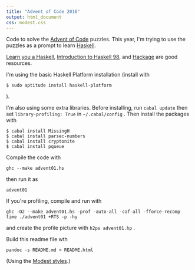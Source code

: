 ```yaml
---
title: "Advent of Code 2016"
output: html_document
css: modest.css
---
```

Code to solve the [Advent of Code](http://adventofcode.com/2016/) puzzles. This year, I'm trying to use the puzzles as a prompt to learn [Haskell](https://wiki.haskell.org/Haskell).

[Learn you a Haskell](http://learnyouahaskell.com/chapters), [Introduction to Haskell 98](https://www.haskell.org/tutorial/index.html), and [Hackage](https://hackage.haskell.org/) are good resources.

I'm using the basic Haskell Platform installation (install with
```
$ sudo aptitude install haskell-platform
```
).

I'm also using some extra libraries. Before installing, run `cabal update` then set `library-profiling: True` in `~/.cabal/config` . Then install the packages with  
```
$ cabal install MissingH
$ cabal install parsec-numbers
$ cabal install cryptonite
$ cabal install pqueue
```

Compile the code with
```
ghc --make advent01.hs
```

then run it as 
```
advent01
```

If you're profiling, compile and run with 
```
ghc -O2 --make advent01.hs -prof -auto-all -caf-all -fforce-recomp
time ./advent01 +RTS -p -hy
```

and create the profile picture with `h2ps advent01.hp` . 

Build this readme file wth
```
pandoc -s README.md > README.html
```

(Using the [Modest styles](https://github.com/markdowncss/modest).)